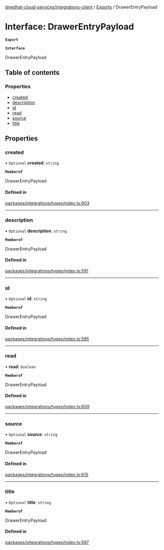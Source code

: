 [@redhat-cloud-services/integrations-client](../README.md) / [Exports](../modules.md) / DrawerEntryPayload

# Interface: DrawerEntryPayload

**`Export`**

**`Interface`**

DrawerEntryPayload

## Table of contents

### Properties

- [created](DrawerEntryPayload.md#created)
- [description](DrawerEntryPayload.md#description)
- [id](DrawerEntryPayload.md#id)
- [read](DrawerEntryPayload.md#read)
- [source](DrawerEntryPayload.md#source)
- [title](DrawerEntryPayload.md#title)

## Properties

### created

• `Optional` **created**: `string`

**`Memberof`**

DrawerEntryPayload

#### Defined in

[packages/integrations/types/index.ts:603](https://github.com/mkholjuraev/javascript-clients/blob/master/packages/integrations/types/index.ts#L603)

___

### description

• `Optional` **description**: `string`

**`Memberof`**

DrawerEntryPayload

#### Defined in

[packages/integrations/types/index.ts:591](https://github.com/mkholjuraev/javascript-clients/blob/master/packages/integrations/types/index.ts#L591)

___

### id

• `Optional` **id**: `string`

**`Memberof`**

DrawerEntryPayload

#### Defined in

[packages/integrations/types/index.ts:585](https://github.com/mkholjuraev/javascript-clients/blob/master/packages/integrations/types/index.ts#L585)

___

### read

• **read**: `boolean`

**`Memberof`**

DrawerEntryPayload

#### Defined in

[packages/integrations/types/index.ts:609](https://github.com/mkholjuraev/javascript-clients/blob/master/packages/integrations/types/index.ts#L609)

___

### source

• `Optional` **source**: `string`

**`Memberof`**

DrawerEntryPayload

#### Defined in

[packages/integrations/types/index.ts:615](https://github.com/mkholjuraev/javascript-clients/blob/master/packages/integrations/types/index.ts#L615)

___

### title

• `Optional` **title**: `string`

**`Memberof`**

DrawerEntryPayload

#### Defined in

[packages/integrations/types/index.ts:597](https://github.com/mkholjuraev/javascript-clients/blob/master/packages/integrations/types/index.ts#L597)
